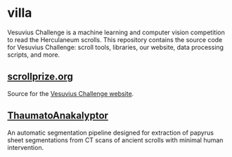 # villa

Vesuvius Challenge is a machine learning and computer vision competition to read the Herculaneum scrolls.
This repository contains the source code for Vesuvius Challenge: scroll tools, libraries, our website, data processing scripts, and more.

## [scrollprize.org](scrollprize.org/)
Source for the [Vesuvius Challenge website](https://scrollprize.org).

## [ThaumatoAnakalyptor](ThaumatoAnakalyptor/)
An automatic segmentation pipeline designed for extraction of papyrus sheet segmentations from CT scans of ancient scrolls with minimal human intervention.

